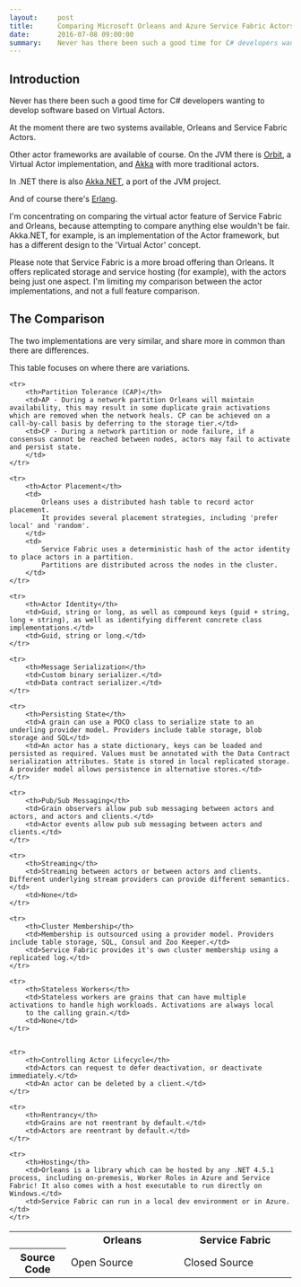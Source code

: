 ```yaml
---
layout:     post
title:      Comparing Microsoft Orleans and Azure Service Fabric Actors
date:       2016-07-08 09:00:00
summary:    Never has there been such a good time for C# developers wanting to develop software based on Virtual Actors. At the moment there are two systems available, Orleans and Service Fabric Actors.
---
```


## Introduction

Never has there been such a good time for C# developers wanting to develop software based on Virtual Actors.

At the moment there are two systems available, Orleans and Service Fabric Actors.

Other actor frameworks are available of course. On the JVM there is [Orbit](https://github.com/orbit/orbit), a Virtual Actor implementation,
and [Akka](http://akka.io/) with more traditional actors.

In .NET there is also [Akka.NET](http://getakka.net/), a port of the JVM project.

And of course there's [Erlang](https://www.erlang.org/).

I'm concentrating on comparing the virtual actor feature of Service Fabric and Orleans, because attempting to compare anything else
wouldn't be fair. Akka.NET, for example, is an implementation of the Actor framework, but has a different design to the 'Virtual Actor'
concept.

Please note that Service Fabric is a more broad offering than Orleans. It offers replicated storage and service hosting (for example),
with the actors being just one aspect. I'm limiting my comparison between the actor implementations, and not a full feature comparison.

## The Comparison

The two implementations are very similar, and share more in common than there are differences.

This table focuses on where there are variations.

<table style="font-size:18px" cellpadding="8">
    <tr>
        <th width="20%"></th>
        <th width="40%">Orleans</th>
        <th width="40%">Service Fabric</th>
    </tr>
    <tr>
        <th>Source Code</th>
        <td>Open Source</td>
        <td>Closed Source</td>
    </tr>    

    <tr>
        <th>Partition Tolerance (CAP)</th>
        <td>AP - During a network partition Orleans will maintain availability, this may result in some duplicate grain activations which are removed when the network heals. CP can be achieved on a call-by-call basis by deferring to the storage tier.</td>
        <td>CP - During a network partition or node failure, if a consensus cannot be reached between nodes, actors may fail to activate and persist state.
        </td>
    </tr>

    <tr>
        <th>Actor Placement</th>
        <td>
            Orleans uses a distributed hash table to record actor placement.
            It provides several placement strategies, including 'prefer local' and 'random'.
        </td>
        <td>
            Service Fabric uses a deterministic hash of the actor identity to place actors in a partition.
            Partitions are distributed across the nodes in the cluster.
        </td>
    </tr>

    <tr>
        <th>Actor Identity</th>
        <td>Guid, string or long, as well as compound keys (guid + string, long + string), as well as identifying different concrete class implementations.</td>
        <td>Guid, string or long.</td>
    </tr>

    <tr>
        <th>Message Serialization</th>
        <td>Custom binary serializer.</td>
        <td>Data contract serializer.</td>
    </tr>

    <tr>
        <th>Persisting State</th>
        <td>A grain can use a POCO class to serialize state to an underling provider model. Providers include table storage, blob storage and SQL</td>
        <td>An actor has a state dictionary, keys can be loaded and persisted as required. Values must be annotated with the Data Contract serialization attributes. State is stored in local replicated storage. A provider model allows persistence in alternative stores.</td>
    </tr>

    <tr>
        <th>Pub/Sub Messaging</th>
        <td>Grain observers allow pub sub messaging between actors and actors, and actors and clients.</td>
        <td>Actor events allow pub sub messaging between actors and clients.</td>
    </tr>

    <tr>
        <th>Streaming</th>
        <td>Streaming between actors or between actors and clients. Different underlying stream providers can provide different semantics.</td>
        <td>None</td>
    </tr>

    <tr>
        <th>Cluster Membership</th>
        <td>Membership is outsourced using a provider model. Providers include table storage, SQL, Consul and Zoo Keeper.</td>
        <td>Service Fabric provides it's own cluster membership using a replicated log.</td>
    </tr>

    <tr>
        <th>Stateless Workers</th>
        <td>Stateless workers are grains that can have multiple activations to handle high workloads. Activations are always local
        to the calling grain.</td>
        <td>None</td>
    </tr>


    <tr>
        <th>Controlling Actor Lifecycle</th>
        <td>Actors can request to defer deactivation, or deactivate immediately.</td>
        <td>An actor can be deleted by a client.</td>
    </tr>

    <tr>
        <th>Rentrancy</th>
        <td>Grains are not reentrant by default.</td>
        <td>Actors are reentrant by default.</td>
    </tr>

    <tr>
        <th>Hosting</th>
        <td>Orleans is a library which can be hosted by any .NET 4.5.1 process, including on-premesis, Worker Roles in Azure and Service Fabric! It also comes with a host executable to run directly on Windows.</td>
        <td>Service Fabric can run in a local dev environment or in Azure.</td>
    </tr>

</table>
